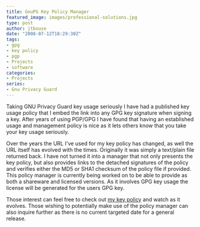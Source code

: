 ```yaml
---
title: GnuPG Key Policy Manager
featured_image: images/professional-solutions.jpg
type: post
author: jtbouse
date: "2008-07-12T18:29:30Z"
tags:
- gpg
- key policy
- pgp
- Projects
- software
categories:
- Projects
series:
- Gnu Privacy Guard
---
```

Taking GNU Privacy Guard key usage seriously I have had a published key usage policy that I embed the link into any GPG key signature when signing a key. After years of using PGP/GPG I have found that having an established usage and management policy is nice as it lets others know that you take your key usage seriously.

Over the years the URL I've used for my key policy has changed, as well the URL itself has evolved with the times. Originally it was simply a text/plain file returned back. I have not turned it into a manager that not only presents the key policy, but also provides links to the detached signatures of the policy and verifies either the MD5 or SHA1 checksum of the policy file if provided.  This policy manager is currently being worked on to be able to provide as both a shareware and licensed versions. As it involves GPG key usage the license will be generated for the users GPG key.

Those interest can feel free to check out [my key policy](http://undergrid.net/legal/gpg/) and watch as it evolves. Those wishing to potentially make use of the policy manager can also inquire further as there is no current targeted date for a general release.

